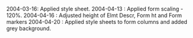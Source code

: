 2004-03-16: Applied style sheet.2004-04-13 : Applied form scaling - 120%.2004-04-16 : Adjusted height of Elmt Descr, Form ht and Form markers2004-04-20 : Applied style sheets to form columns and added grey background.